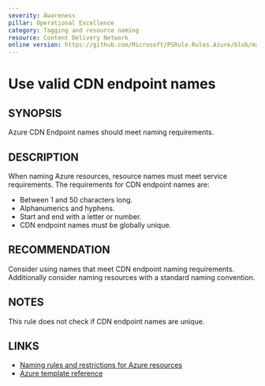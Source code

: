 ```yaml
---
severity: Awareness
pillar: Operational Excellence
category: Tagging and resource naming
resource: Content Delivery Network
online version: https://github.com/Microsoft/PSRule.Rules.Azure/blob/main/docs/en/rules/Azure.CDN.EndpointName.md
---
```


# Use valid CDN endpoint names

## SYNOPSIS

Azure CDN Endpoint names should meet naming requirements.

## DESCRIPTION

When naming Azure resources, resource names must meet service requirements.
The requirements for CDN endpoint names are:

- Between 1 and 50 characters long.
- Alphanumerics and hyphens.
- Start and end with a letter or number.
- CDN endpoint names must be globally unique.

## RECOMMENDATION

Consider using names that meet CDN endpoint naming requirements.
Additionally consider naming resources with a standard naming convention.

## NOTES

This rule does not check if CDN endpoint names are unique.

## LINKS

- [Naming rules and restrictions for Azure resources](https://docs.microsoft.com/en-us/azure/azure-resource-manager/management/resource-name-rules#microsoftcdn)
- [Azure template reference](https://docs.microsoft.com/en-us/azure/templates/microsoft.cdn/profiles/endpoints)

